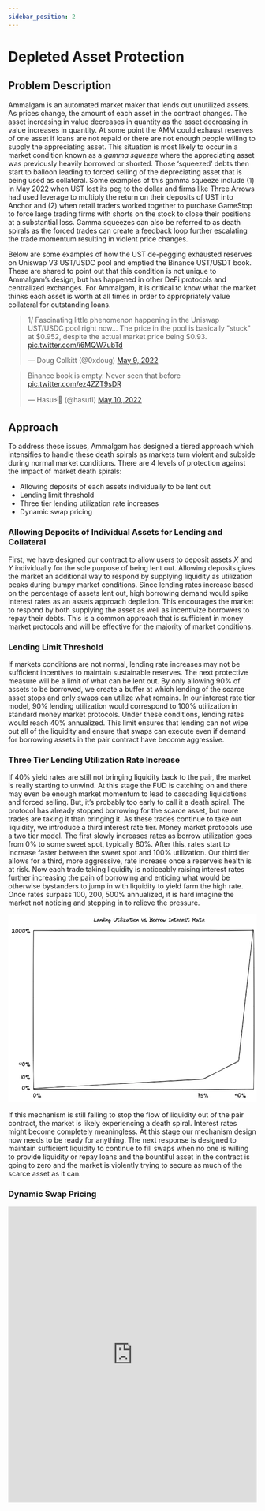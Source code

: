 ```yaml
---
sidebar_position: 2
---
```


# Depleted Asset Protection

## Problem Description

Ammalgam is an automated market maker that lends out unutilized assets. As prices change, the amount of each asset in the contract changes. The asset increasing in value decreases in quantity as the asset decreasing in value increases in quantity. At some point the AMM could exhaust reserves of one asset if loans are not repaid or there are not enough people willing to supply the appreciating asset. This situation is most likely to occur in a market condition known as a *gamma squeeze* where the appreciating asset was previously heavily borrowed or shorted. Those ‘squeezed’ debts then start to balloon leading to forced selling of the depreciating asset that is being used as collateral. Some examples of this gamma squeeze include (1) in May 2022 when UST lost its peg to the dollar and firms like Three Arrows had used leverage to multiply the return on their deposits of UST into Anchor and (2) when retail traders worked together to purchase GameStop to force large trading firms with shorts on the stock to close their positions at a substantial loss. Gamma squeezes can also be referred to as death spirals as the forced trades can create a feedback loop further escalating the trade momentum resulting in violent price changes.

Below are some examples of how the UST de-pegging exhausted reserves on Uniswap V3 UST/USDC pool and emptied the Binance UST/USDT book. These are shared to point out that this condition is not unique to Ammalgam’s design, but has happened in other DeFi protocols and centralized exchanges. For Ammalgam, it is critical to know what the market thinks each asset is worth at all times in order to appropriately value collateral for outstanding loans.

<blockquote class="twitter-tweet"><p lang="en" dir="ltr">1/ Fascinating little phenomenon happening in the Uniswap UST/USDC pool right now... The price in the pool is basically &quot;stuck&quot; at $0.952, despite the actual market price being $0.93. <a href="https://t.co/i6MQW7ubTd">pic.twitter.com/i6MQW7ubTd</a></p>&mdash; Doug Colkitt (@0xdoug) <a href="https://twitter.com/0xdoug/status/1523782169276997633?ref_src=twsrc%5Etfw">May 9, 2022</a></blockquote> 

<blockquote class="twitter-tweet"><p lang="en" dir="ltr">Binance book is empty. Never seen that before <a href="https://t.co/ez4ZZT9sDR">pic.twitter.com/ez4ZZT9sDR</a></p>&mdash; Hasu⚡️🤖 (@hasufl) <a href="https://twitter.com/hasufl/status/1523817151471230976?ref_src=twsrc%5Etfw">May 10, 2022</a></blockquote> <script async src="https://platform.twitter.com/widgets.js" charset="utf-8"></script>

<script async src="https://platform.twitter.com/widgets.js" charset="utf-8"></script>


## Approach

To address these issues, Ammalgam has designed a tiered approach which intensifies to handle these death spirals as markets turn violent and subside during normal market conditions.  There are 4 levels of protection against the impact of market death spirals:

- Allowing deposits of each assets individually to be lent out
- Lending limit threshold
- Three tier lending utilization rate increases
- Dynamic swap pricing

### Allowing Deposits of Individual Assets for Lending and Collateral

First, we have designed our contract to allow users to deposit assets $X$ and $Y$ individually for the sole purpose of being lent out. Allowing deposits gives the market an additional way to respond by supplying liquidity as utilization peaks during bumpy market conditions. Since lending rates increase based on the percentage of assets lent out, high borrowing demand would spike interest rates as an assets approach depletion. This encourages the market to respond by both supplying the asset as well as incentivize borrowers to repay their debts. This is a common approach that is sufficient in money market protocols and will be effective for the majority of market conditions.

### Lending Limit Threshold

If markets conditions are not normal, lending rate increases may not be sufficient incentives to maintain sustainable reserves. The next protective measure will be a limit of what can be lent out. By only allowing 90% of assets to be borrowed, we create a buffer at which lending of the scarce asset stops and only swaps can utilize what remains. In our interest rate tier model, 90% lending utilization would correspond to 100% utilization in standard money market protocols. Under these conditions, lending rates would reach 40% annualized. This limit ensures that lending can not wipe out all of the liquidity and ensure that swaps can execute even if demand for borrowing assets in the pair contract have become aggressive. 

### Three Tier Lending Utilization Rate Increase

If 40% yield rates are still not bringing liquidity back to the pair, the market is really starting to unwind. At this stage the FUD is catching on and there may even be enough market momentum to lead to cascading liquidations and forced selling. But, it’s probably too early to call it a death spiral. The protocol has already stopped borrowing for the scarce asset, but more trades are taking it than bringing it. As these trades continue to take out liquidity, we introduce a third interest rate tier. Money market protocols use a two tier model. The first slowly increases rates as borrow utilization goes from 0% to some sweet spot, typically 80%. After this, rates start to increase faster between the sweet spot and 100% utilization. Our third tier allows for a third, more aggressive, rate increase once a reserve’s health is at risk. Now each trade taking liquidity is noticeably raising interest rates further increasing the pain of borrowing and enticing what would be otherwise bystanders to jump in with liquidity to yield farm the high rate. Once rates surpass 100, 200, 500% annualized, it is hard imagine the market not noticing and stepping in to relieve the pressure.

![Lending Utilization vs Borrowing Interest Rate](./assets/LendingUtilizationVsInterestRate.png)

If this mechanism is still failing to stop the flow of liquidity out of the pair contract, the market is likely experiencing a death spiral. Interest rates might become completely meaningless. At this stage our mechanism design now needs to be ready for anything. The next response is designed to maintain sufficient liquidity to continue to fill swaps when no one is willing to provide liquidity or repay loans and the bountiful asset in the contract is going to zero and the market is violently trying to secure as much of the scarce asset as it can. 

### Dynamic Swap Pricing
 
<iframe src="https://www.desmos.com/calculator/btodxumiqu?embed" frameborder="0" allowfullscreen width="100%" height="600"></iframe>

